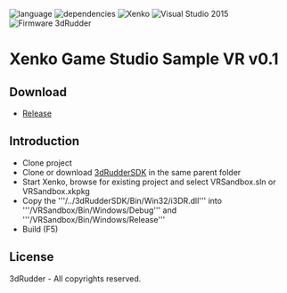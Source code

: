 ![language](https://img.shields.io/badge/Language-C%23-green.svg) 
![dependencies](https://img.shields.io/badge/Dependecies-3dRudderSDK-green.svg)
![Xenko](https://img.shields.io/badge/2.0.1.1-brightgreen.svg)
![Visual Studio 2015](https://img.shields.io/badge/Visual%20Studio-2015-brightgreen.svg)
![Firmware 3dRudder](https://img.shields.io/badge/Firmware%203dRudder-%3E%20v1.3.5.2-brightgreen.svg)

# Xenko Game Studio Sample VR v0.1

## Download
* [Release](https://github.com/3DRudder/XenkoGameStudio/releases/latest)

## Introduction
* Clone project
* Clone or download [3dRudderSDK](https://github.com/3DRudder/3DRudderSDK) in the same parent folder
* Start Xenko, browse for existing project and select VRSandbox.sln or VRSandbox.xkpkg
* Copy the '''/../3dRudderSDK/Bin/Win32/i3DR.dll''' into '''/VRSandbox/Bin/Windows/Debug''' and '''/VRSandbox/Bin/Windows/Release'''
* Build (F5)

## License

3dRudder - All copyrights reserved.



